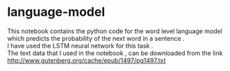 # language-model
This notebook contains the python code for the word level language model which predicts the probability of the next word in a sentence .<br /> 
I have used the LSTM neural network for this task .<br /> 
The text data that I used in the notebook , can be downloaded from the link http://www.gutenberg.org/cache/epub/1497/pg1497.txt
